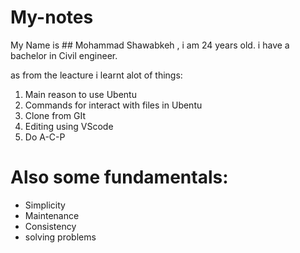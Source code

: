 # My-notes
My Name is ## Mohammad Shawabkeh , i am 24 years old.
i have a bachelor in Civil engineer.

as from the leacture i learnt alot of things:
1. Main reason to use Ubentu 
2. Commands for interact with files in Ubentu
3. Clone from GIt 
4. Editing using VScode 
5. Do A-C-P

 # Also some fundamentals:
 - Simplicity
 - Maintenance
 - Consistency
 - solving problems
